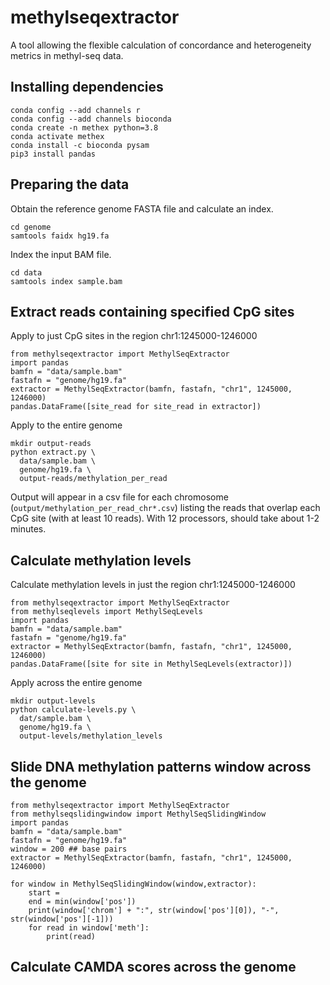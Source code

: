 # methylseqextractor

A tool allowing the flexible calculation of concordance
and heterogeneity metrics in methyl-seq data.

## Installing dependencies

```{bash}
conda config --add channels r
conda config --add channels bioconda
conda create -n methex python=3.8
conda activate methex
conda install -c bioconda pysam
pip3 install pandas
```

## Preparing the data


Obtain the reference genome FASTA file
and calculate an index.

```{bash}
cd genome
samtools faidx hg19.fa
```

Index the input BAM file.

```{bash}
cd data
samtools index sample.bam
```

## Extract reads containing specified CpG sites

Apply to just CpG sites in the region chr1:1245000-1246000

```{python}
from methylseqextractor import MethylSeqExtractor
import pandas
bamfn = "data/sample.bam"
fastafn = "genome/hg19.fa"
extractor = MethylSeqExtractor(bamfn, fastafn, "chr1", 1245000, 1246000)
pandas.DataFrame([site_read for site_read in extractor])
```

Apply to the entire genome

```{bash}
mkdir output-reads
python extract.py \
  data/sample.bam \
  genome/hg19.fa \
  output-reads/methylation_per_read
```

Output will appear in a csv file for each chromosome
(`output/methylation_per_read_chr*.csv`)
listing the reads that overlap each CpG site (with at least 10 reads).
With 12 processors, should take about 1-2 minutes. 


## Calculate methylation levels

Calculate methylation levels in just the region chr1:1245000-1246000

```{python}
from methylseqextractor import MethylSeqExtractor
from methylseqlevels import MethylSeqLevels
import pandas
bamfn = "data/sample.bam"
fastafn = "genome/hg19.fa"
extractor = MethylSeqExtractor(bamfn, fastafn, "chr1", 1245000, 1246000)
pandas.DataFrame([site for site in MethylSeqLevels(extractor)])
```

Apply across the entire genome

```{bash}
mkdir output-levels
python calculate-levels.py \
  dat/sample.bam \
  genome/hg19.fa \
  output-levels/methylation_levels
```

## Slide DNA methylation patterns window across the genome

```{python}
from methylseqextractor import MethylSeqExtractor
from methylseqslidingwindow import MethylSeqSlidingWindow
import pandas
bamfn = "data/sample.bam"
fastafn = "genome/hg19.fa"
window = 200 ## base pairs
extractor = MethylSeqExtractor(bamfn, fastafn, "chr1", 1245000, 1246000)

for window in MethylSeqSlidingWindow(window,extractor):
    start =
	end = min(window['pos'])
    print(window['chrom'] + ":", str(window['pos'][0]), "-", str(window['pos'][-1]))
	for read in window['meth']:
	    print(read)
```


## Calculate CAMDA scores across the genome
